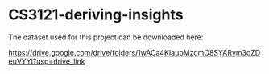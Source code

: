 # CS3121-deriving-insights

The dataset used for this project can be downloaded here:

https://drive.google.com/drive/folders/1wACa4KIaupMzqmO8SYARym3oZDeuVYYl?usp=drive_link

